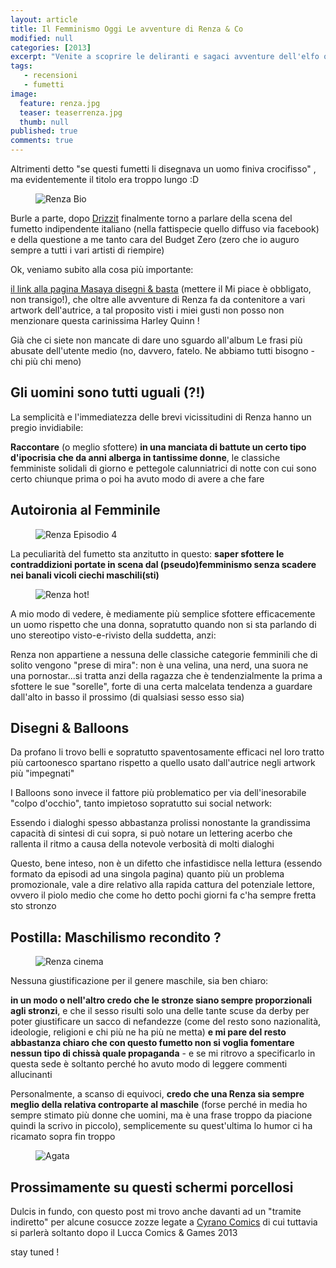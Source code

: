 ```yaml
---
layout: article
title: Il Femminismo Oggi Le avventure di Renza & Co
modified: null
categories: [2013]
excerpt: "Venite a scoprire le deliranti e sagaci avventure dell'elfo oscuro più bonaccione del mondo..."
tags: 
   - recensioni
   - fumetti
image: 
  feature: renza.jpg
  teaser: teaserrenza.jpg
  thumb: null
published: true
comments: true
---
```

Altrimenti detto "se questi fumetti li disegnava un uomo finiva crocifisso" , ma evidentemente il titolo era troppo lungo :D

<figure>
	<img src="http://2.bp.blogspot.com/-uryj5FUHcy0/UmV_tMiOPHI/AAAAAAAAFDo/ftX4NDBUTDE/s1600/renzabio.jpg" alt="Renza Bio">
</figure>	

Burle a parte, dopo [Drizzit](http://xabacadabra.github.io/2013/drizzit-recensione/) finalmente torno a parlare della scena del fumetto indipendente italiano (nella fattispecie quello diffuso via facebook) e della questione a me tanto cara del Budget Zero (zero che io auguro sempre a tutti i vari artisti di riempire)

Ok, veniamo subito alla cosa più importante: 

[il link alla pagina Masaya disegni & basta](https://www.facebook.com/MasayaEBasta) (mettere il Mi piace è obbligato, non transigo!), che oltre alle avventure di Renza fa da contenitore a vari artwork dell'autrice, a tal proposito visti i miei gusti non posso non menzionare questa carinissima Harley Quinn !

Già che ci siete non mancate di dare uno sguardo all'album Le frasi più abusate dell'utente medio (no, davvero, fatelo. Ne abbiamo tutti bisogno - chi più chi meno)

## Gli uomini sono tutti uguali (?!)

La semplicità e l'immediatezza delle brevi vicissitudini di Renza hanno un pregio invidiabile: 

**Raccontare** (o meglio sfottere) **in una manciata di battute un certo tipo d'ipocrisia che da anni alberga in tantissime donne**, le classiche femministe solidali di giorno e pettegole calunniatrici di notte con cui sono certo chiunque prima o poi ha avuto modo di avere a che fare

## Autoironia al Femminile

<figure>
	<img src="http://4.bp.blogspot.com/-0XzEOu0rRvo/UmV-8Kb2eQI/AAAAAAAAFDI/ARwJeju05Go/s1600/renza+quattro.jpg" alt="Renza Episodio 4">
</figure>	

La peculiarità del fumetto sta anzitutto in questo: **saper sfottere le contraddizioni portate in scena dal (pseudo)femminismo senza scadere nei banali vicoli ciechi maschili(sti)**

<figure>
	<img src="http://2.bp.blogspot.com/-7SwptDmejcs/UmWBvEDNzAI/AAAAAAAAFD4/CLdo9qbrgFM/s1600/renzanuda.jpg" alt="Renza hot!">
</figure>	

A mio modo di vedere, è mediamente più semplice sfottere efficacemente un uomo rispetto che una donna, sopratutto quando non si sta parlando di uno stereotipo visto-e-rivisto della suddetta, anzi: 

Renza non appartiene a nessuna delle classiche categorie femminili che di solito vengono "prese di mira": non è una velina, una nerd, una suora ne una pornostar...si tratta anzi della ragazza che è tendenzialmente la prima a sfottere le sue "sorelle", forte di una certa malcelata tendenza a guardare dall'alto in basso il prossimo (di qualsiasi sesso esso sia)

## Disegni & Balloons

Da profano li trovo belli e sopratutto spaventosamente efficaci nel loro tratto più cartoonesco spartano rispetto a quello usato dall'autrice negli artwork più "impegnati"

I Balloons sono invece il fattore più problematico per via dell'inesorabile "colpo d'occhio", tanto impietoso sopratutto sui social network:

Essendo i dialoghi spesso abbastanza prolissi nonostante la grandissima capacità di sintesi di cui sopra, si può notare un lettering acerbo che rallenta il ritmo a causa della notevole verbosità di molti dialoghi

Questo, bene inteso, non è un difetto che infastidisce nella lettura (essendo formato da episodi ad una singola pagina) quanto più un problema promozionale, vale a dire relativo alla rapida cattura del potenziale lettore, ovvero il piolo medio che come ho detto pochi giorni fa c'ha sempre fretta sto stronzo

## Postilla: Maschilismo recondito ?

<figure>
	<img src="http://2.bp.blogspot.com/-iPeF20eaaoo/UmV_kJ_vxzI/AAAAAAAAFDg/N7zNVIpOopI/s1600/renza+cine.jpg" alt="Renza cinema">
</figure>	

Nessuna giustificazione per il genere maschile, sia ben chiaro: 

**in un modo o nell'altro credo che le stronze siano sempre proporzionali agli stronzi**, e che il sesso risulti solo una delle tante scuse da derby per poter giustificare un sacco di nefandezze (come del resto sono nazionalità, ideologie, religioni e chi più ne ha più ne metta) **e mi pare del resto abbastanza chiaro che con questo fumetto non si voglia fomentare nessun tipo di chissà quale propaganda** - e se mi ritrovo a specificarlo in questa sede è soltanto perché ho avuto modo di leggere commenti allucinanti

Personalmente, a scanso di equivoci, **credo che una Renza sia sempre meglio della relativa controparte al maschile** (forse perché in media ho sempre stimato più donne che uomini, ma è una frase troppo da piacione quindi la scrivo in piccolo), semplicemente su quest'ultima lo humor ci ha ricamato sopra fin troppo

<figure>
	<img src="http://1.bp.blogspot.com/-JueyJXWJvW0/UmX9h869XOI/AAAAAAAAFEU/tty0EN8Mvbo/s1600/agata+curami.jpg" alt="Agata">
</figure>

## Prossimamente su questi schermi porcellosi

Dulcis in fundo, con questo post mi trovo anche davanti ad un "tramite indiretto" per alcune cosucce zozze legate a [Cyrano Comics](http://cyranocomics.blogspot.it/) di cui tuttavia si parlerà soltanto dopo il Lucca Comics & Games 2013

stay tuned ! 
